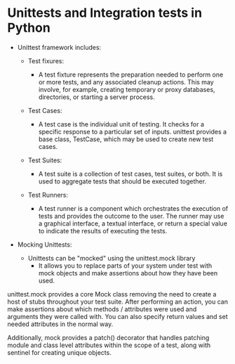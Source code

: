 # Unittests and Integration tests in Python

- Unittest framework includes:

  - Test fixures:
    - A test fixture represents the preparation needed to perform one or more tests, and any associated cleanup actions. This may involve, for example, creating temporary or proxy databases, directories, or starting a server process.

  - Test Cases:
    - A test case is the individual unit of testing. It checks for a specific response to a particular set of inputs. unittest provides a base class, TestCase, which may be used to create new test cases.

  - Test Suites:
    - A test suite is a collection of test cases, test suites, or both. It is used to aggregate tests that should be executed together.

  - Test Runners:
    - A test runner is a component which orchestrates the execution of tests and provides the outcome to the user. The runner may use a graphical interface, a textual interface, or return a special value to indicate the results of executing the tests.

- Mocking Unittests:
  - Unittests can be "mocked" using the
  unittest.mock library
    - It allows you to replace parts of your system under test with mock objects and make assertions about how they have been used.

unittest.mock provides a core Mock class removing the need to create a host of stubs throughout your test suite. After performing an action, you can make assertions about which methods / attributes were used and arguments they were called with. You can also specify return values and set needed attributes in the normal way.

Additionally, mock provides a patch() decorator that handles patching module and class level attributes within the scope of a test, along with sentinel for creating unique objects.


